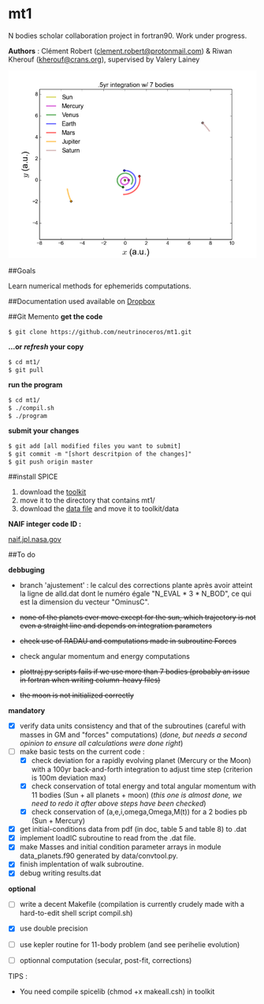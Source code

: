 # mt1
N bodies scholar collaboration project in fortran90. Work under progress.

**Authors** : Clément Robert (clement.robert@protonmail.com) & Riwan Kherouf (kherouf@crans.org), supervised by Valery Lainey

![illustration](img/6m7bodies_t.png?raw=true)


##Goals

Learn numerical methods for ephemerids computations.

##Documentation used
available on [Dropbox](https://www.dropbox.com/sh/48ggibduzgidf6v/AAB1_qRgjvUp0z6cd0Wd-8Wna?dl=0)

##Git Memento
**get the code**
  
    $ git clone https://github.com/neutrinoceros/mt1.git

**...or *refresh* your copy**

    $ cd mt1/
    $ git pull

**run the program**

    $ cd mt1/
    $ ./compil.sh
    $ ./program

**submit your changes**
  
    $ git add [all modified files you want to submit]
    $ git commit -m "[short descritpion of the changes]"
    $ git push origin master

##install SPICE 

 1. download the [toolkit](http://naif.jpl.nasa.gov/naif/toolkit_FORTRAN.html)
 2. move it to the directory that contains mt1/
 3. download the [data file](http://naif.jpl.nasa.gov/pub/naif/generic_kernels/spk/planets/de430.bsp) and move it to toolkit/data

**NAIF integer code ID :**

[naif.jpl.nasa.gov](http://naif.jpl.nasa.gov/pub/naif/toolkit_docs/FORTRAN/req/naif_ids.html)

##To do

**debbuging**

* branch 'ajustement' : le calcul des corrections plante après avoir atteint la ligne de alld.dat dont le numéro égale "N\_EVAL * 3 * N\_BOD", ce qui est la dimension du vecteur "OminusC".
 
* ~~none of the planets ever move except for the sun, which trajectory is not even a straight line and depends on integration parameters~~
* ~~check use of RADAU and computations made in subroutine Forces~~
* check angular momentum and energy computations
* ~~plottraj.py scripts fails if we use more than 7 bodies (probably an issue in fortran when writing column-heavy files)~~
* ~~the moon is not initialized correctly~~

**mandatory**

* [x] verify data units consistency and that of the subroutines (careful with masses in GM and "forces" computations) (*done, but needs a second opinion to ensure all calculations were done right*)
* [ ] make basic tests on the current code :
  - [x] check deviation for a rapidly evolving planet (Mercury or the Moon) with a 100yr back-and-forth integration to adjust time step (criterion is 100m deviation max)
  - [x] check conservation of total energy and total angular momentum with 11 bodies (Sun + all planets + moon) (*this one is almost done, we need to redo it after above steps have been checked*)
  - [x] check conservation of (a,e,i,omega,Omega,M(t)) for a 2 bodies pb (Sun + Mercury)
* [x] get initial-conditions data from pdf (in doc, table 5 and table 8) to .dat
* [x] implement loadIC subroutine to read from the .dat file.
* [x] make Masses and initial condition parameter arrays in module data_planets.f90 generated by data/convtool.py.
* [x] finish implentation of walk subroutine.
* [x] debug writing results.dat

**optional**

* [ ] write a decent Makefile (compilation is currently crudely made with a hard-to-edit shell script compil.sh)
* [x] use double precision
* [ ] use kepler routine for 11-body problem (and see perihelie evolution)
* [ ] optionnal computation (secular, post-fit, corrections)


TIPS :

* You need compile spicelib (chmod +x makeall.csh) in toolkit
